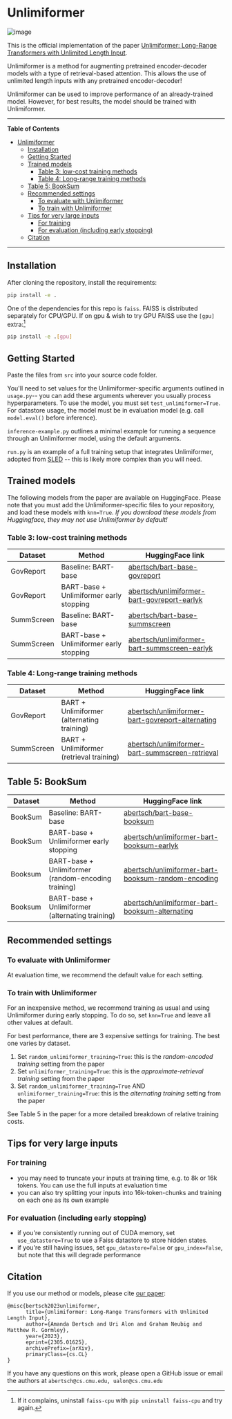 # Unlimiformer

![image](https://user-images.githubusercontent.com/42593540/236538293-1d5fdfe3-3e34-4979-9611-a9c9f56e3a00.png)

This is the official implementation of the paper [Unlimiformer: Long-Range Transformers with Unlimited Length Input](https://arxiv.org/abs/2305.01625).

Unlimiformer is a method for augmenting pretrained encoder-decoder models with a type of retrieval-based attention. This allows the use of unlimited length inputs with any pretrained encoder-decoder!

Unlimiformer can be used to improve performance of an already-trained model. However, for best results, the model should be trained with Unlimiformer.

---

**Table of Contents**

- [Unlimiformer](#unlimiformer)
  - [Installation](#installation)
  - [Getting Started](#getting-started)
  - [Trained models](#trained-models)
    - [Table 3: low-cost training methods](#table-3-low-cost-training-methods)
    - [Table 4: Long-range training methods](#table-4-long-range-training-methods)
  - [Table 5: BookSum](#table-5-booksum)
  - [Recommended settings](#recommended-settings)
    - [To evaluate with Unlimiformer](#to-evaluate-with-unlimiformer)
    - [To train with Unlimiformer](#to-train-with-unlimiformer)
  - [Tips for very large inputs](#tips-for-very-large-inputs)
    - [For training](#for-training)
    - [For evaluation (including early stopping)](#for-evaluation-including-early-stopping)
  - [Citation](#citation)

---

## Installation

After cloning the repository, install the requirements:

```bash
pip install -e .
```

One of the dependencies for this repo is `faiss`. FAISS is distributed separately for CPU/GPU. If on gpu & wish to try GPU FAISS use the `[gpu]` extra:[^1]

```bash
pip install -e .[gpu]
```

[^1]: If it complains, uninstall `faiss-cpu` with `pip uninstall faiss-cpu` and try again.

## Getting Started

Paste the files from ```src``` into your source code folder.

You'll need to set values for the Unlimiformer-specific arguments outlined in ```usage.py```-- you can add these arguments wherever you usually process hyperparameters. To use the model, you must set ```test_unlimiformer=True```. For datastore usage, the model must be in evaluation model (e.g. call ```model.eval()``` before inference).

```inference-example.py``` outlines a minimal example for running a sequence through an Unlimiformer model, using the default arguments.

```run.py``` is an example of a full training setup that integrates Unlimiformer, adopted from [SLED](https://github.com/Mivg/SLED) -- this is likely more complex than you will need.

## Trained models

The following models from the paper are available on HuggingFace. Please note that you must add the Unlimiformer-specific files to your repository, and load these models with ```knn=True```. *If you download these models from Huggingface, they may not use Unlimiformer by default!*

### Table 3: low-cost training methods

| Dataset    | Method                                  | HuggingFace link                                                                                                    |
| ---------- | --------------------------------------- | ------------------------------------------------------------------------------------------------------------------- |
| GovReport  | Baseline: BART-base                     | [abertsch/bart-base-govreport](https://huggingface.co/abertsch/bart-base-govreport)                                 |
| GovReport  | BART-base + Unlimiformer early stopping | [abertsch/unlimiformer-bart-govreport-earlyk](https://huggingface.co/abertsch/unlimiformer-bart-govreport-earlyk)   |
| SummScreen | Baseline: BART-base                     | [abertsch/bart-base-summscreen](https://huggingface.co/abertsch/bart-base-summscreen)                               |
| SummScreen | BART-base + Unlimiformer early stopping | [abertsch/unlimiformer-bart-summscreen-earlyk](https://huggingface.co/abertsch/unlimiformer-bart-summscreen-earlyk) |

### Table 4: Long-range training methods

| Dataset    | Method                                     | HuggingFace link                                                                                                            |
| ---------- | ------------------------------------------ | --------------------------------------------------------------------------------------------------------------------------- |
| GovReport  | BART + Unlimiformer (alternating training) | [abertsch/unlimiformer-bart-govreport-alternating](https://huggingface.co/abertsch/unlimiformer-bart-govreport-alternating) |
| SummScreen | BART + Unlimiformer (retrieval training)   | [abertsch/unlimiformer-bart-summscreen-retrieval](https://huggingface.co/abertsch/unlimiformer-bart-summscreen-retrieval)   |

## Table 5: BookSum

| Dataset | Method                                              | HuggingFace link                                                                                                                |
| ------- | --------------------------------------------------- | ------------------------------------------------------------------------------------------------------------------------------- |
| BookSum | Baseline: BART-base                                 | [abertsch/bart-base-booksum](https://huggingface.co/abertsch/bart-base-booksum)                                                 |
| BookSum | BART-base + Unlimiformer early stopping             | [abertsch/unlimiformer-bart-booksum-earlyk](https://huggingface.co/abertsch/unlimiformer-bart-booksum-earlyk)                   |
| Booksum | BART-base + Unlimiformer (random-encoding training) | [abertsch/unlimiformer-bart-booksum-random-encoding](https://huggingface.co/abertsch/unlimiformer-bart-booksum-random-encoding) |
| Booksum | BART-base + Unlimiformer (alternating training)     | [abertsch/unlimiformer-bart-booksum-alternating](https://huggingface.co/abertsch/unlimiformer-bart-booksum-alternating)         |

## Recommended settings

### To evaluate with Unlimiformer

At evaluation time, we recommend the default value for each setting.

### To train with Unlimiformer

For an inexpensive method, we recommend training as usual and using Unlimiformer during early stopping. To do so, set ```knn=True``` and leave all other values at default.

For best performance, there are 3 expensive settings for training. The best one varies by dataset.

1. Set ```random_unlimiformer_training=True```: this is the *random-encoded training* setting from the paper
2. Set ```unlimiformer_training=True```: this is the *approximate-retrieval training* setting from the paper
3. Set ```random_unlimiformer_training=True``` AND ```unlimiformer_training=True```: this is the *alternating training* setting from the paper

See Table 5 in the paper for a more detailed breakdown of relative training costs.

## Tips for very large inputs

### For training

- you may need to truncate your inputs at training time, e.g. to 8k or 16k tokens. You can use the full inputs at evaluation time
- you can also try splitting your inputs into 16k-token-chunks and training on each one as its own example

### For evaluation (including early stopping)

- if you're consistently running out of CUDA memory, set ```use_datastore=True``` to use a Faiss datastore to store hidden states.
- if you're still having issues, set ```gpu_datastore=False``` or ```gpu_index=False```, but note that this will degrade performance

## Citation

If you use our method or models, please cite [our paper](https://arxiv.org/abs/2305.01625):

```
@misc{bertsch2023unlimiformer,
      title={Unlimiformer: Long-Range Transformers with Unlimited Length Input},
      author={Amanda Bertsch and Uri Alon and Graham Neubig and Matthew R. Gormley},
      year={2023},
      eprint={2305.01625},
      archivePrefix={arXiv},
      primaryClass={cs.CL}
}
```

If you have any questions on this work, please open a GitHub issue or email the authors at ```abertsch@cs.cmu.edu, ualon@cs.cmu.edu```
